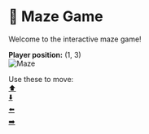 # 🧩 Maze Game  
Welcome to the interactive maze game!

**Player position:** (1, 3)  
![Maze](https://recognize-instructor-criteria-other.trycloudflare.com/images/pos_1_3.png?t=1760502486915)

Use these to move:  
[⬆️](https://recognize-instructor-criteria-other.trycloudflare.com/move/1_3_w)  
[⬇️](https://recognize-instructor-criteria-other.trycloudflare.com/move/1_3_s)  
[⬅️](https://recognize-instructor-criteria-other.trycloudflare.com/move/1_3_a)  
[➡️](https://recognize-instructor-criteria-other.trycloudflare.com/move/1_3_d)
